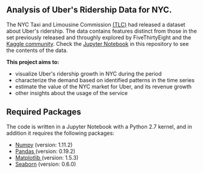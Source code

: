 ## **Analysis of Uber's Ridership Data for NYC.**

The NYC Taxi and Limousine Commission [(TLC)](http://www.nyc.gov/html/tlc/html/about/trip_record_data.shtml) had released a dataset about Uber's ridership. The data contains features distinct from those in the set previously released and throughly explored by FiveThirtyEight and the [Kaggle community](https://www.kaggle.com/fivethirtyeight/uber-pickups-in-new-york-city). Check the [Jupyter Notebook](./NYC_Uber_Rides.ipynb) in this repository to see the contents of the data. 


**This project aims to:**
* visualize Uber's ridership growth in NYC during the period
* characterize the demand based on identified patterns in the time series
* estimate the value of the NYC market for Uber, and its revenue growth
* other insights about the usage of the service


## **Required Packages**

The code is written in a Jupyter Notebook with a Python 2.7 kernel, and in addition it requires the following packages:

* [Numpy](http://numpy.org) (version: 1.11.2)
* [Pandas ](http://pandas.pydata.org)(version: 0.19.2)
* [Matplotlib ](http://matplotlib.org)(version: 1.5.3)
* [Seaborn](http://seaborn.pydata.org) (version: 0.6.0)



